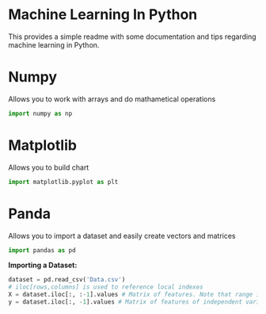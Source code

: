 # Machine Learning In Python
This provides a simple readme with some documentation and tips regarding machine learning in Python.

# Numpy
Allows you to work with arrays and do mathametical operations
```python
import numpy as np
```

# Matplotlib
Allows you to build chart
```python
import matplotlib.pyplot as plt
```

# Panda 
Allows you to import a dataset and easily create vectors and matrices
```python
import pandas as pd
```

**Importing a Dataset:**
```python
dataset = pd.read_csv('Data.csv')
# iloc[rows,columns] is used to reference local indexes
X = dataset.iloc[:, :-1].values # Matrix of features. Note that range includes lower bound but does not include upper bound of '-1'
y = dataset.iloc[:, -1].values # Matrix of features of independent variable
```
